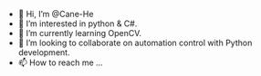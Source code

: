- 👋 Hi, I’m @Cane-He
- 👀 I’m interested in python & C#.
- 🌱 I’m currently learning OpenCV.
- 💞️ I’m looking to collaborate on automation control with Python development.
- 📫 How to reach me ...

<!---
Cane-He/Cane-He is a ✨ special ✨ repository because its `README.md` (this file) appears on your GitHub profile.
You can click the Preview link to take a look at your changes.
--->
